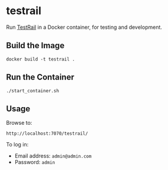 # testrail

Run [TestRail](http://www.gurock.com/testrail/) in a Docker container, for testing and development.

## Build the Image

    docker build -t testrail .

## Run the Container

    ./start_container.sh

## Usage

Browse to:

    http://localhost:7070/testrail/

To log in:

- Email address: `admin@admin.com`
- Password: `admin`
